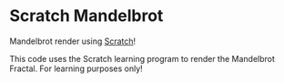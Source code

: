 # Scratch Mandelbrot
Mandelbrot render using [Scratch](https://scratch.mit.edu/)!

This code uses the Scratch learning program to render the Mandelbrot Fractal. For learning purposes only!
